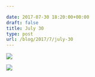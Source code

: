 ```yaml
---

date: 2017-07-30 18:20:00+00:00
draft: false
title: July 30
type: post
url: /blog/2017/7/july-30
---
```




  
![](/images/2017-07-30-20177july-30/IMG_1968.jpg)

  

  
![](/images/2017-07-30-20177july-30/IMG_1973.jpg)

  


